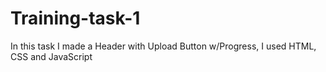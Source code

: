 # Training-task-1
In this task I made a Header with Upload Button w/Progress, I used HTML, CSS and JavaScript
